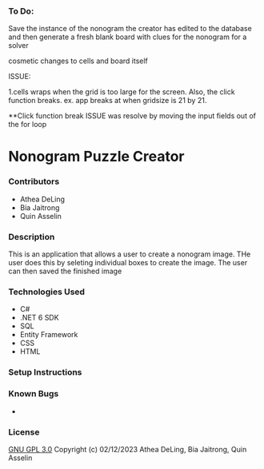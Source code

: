 ### To Do:
Save the instance of the nonogram the creator has edited to the database
and then generate a fresh blank board with clues for the nonogram for a solver

cosmetic changes to cells and board itself

ISSUE:

1.cells wraps when the grid is too large for the screen. Also, the click function breaks.
ex. app breaks at when gridsize is 21 by 21. 

**Click function break ISSUE was resolve by moving the input fields out of the for loop 

# Nonogram Puzzle Creator

### Contributors
* Athea DeLing
* Bia Jaitrong
* Quin Asselin

### Description
This is an application that allows a user to create a nonogram image. THe user does this by seleting individual boxes to create the image. The user can then saved the finished image

### Technologies Used
* C#
* .NET 6 SDK
* SQL
* Entity Framework
* CSS
* HTML

### Setup Instructions

### Known Bugs
* 

### License
[GNU GPL 3.0](https://choosealicense.com/licenses/gpl-3.0/) Copyright (c) 02/12/2023 Athea DeLing, Bia Jaitrong, Quin Asselin